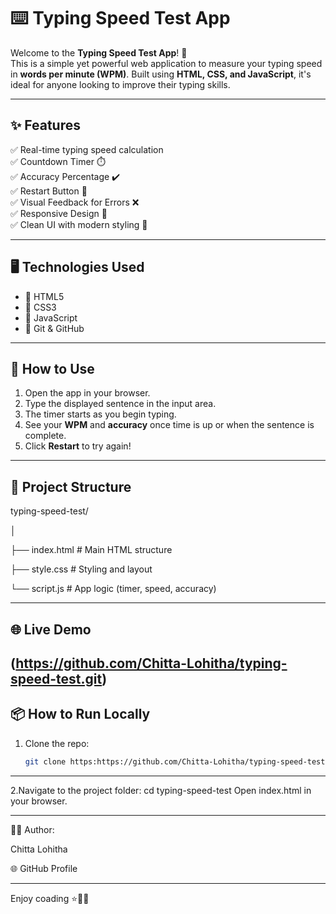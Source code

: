 # ⌨️ Typing Speed Test App

Welcome to the **Typing Speed Test App**! 🚀  
This is a simple yet powerful web application to measure your typing speed in **words per minute (WPM)**. Built using **HTML, CSS, and JavaScript**, it's ideal for anyone looking to improve their typing skills.

---

## ✨ Features

✅ Real-time typing speed calculation  
✅ Countdown Timer ⏱️  
✅ Accuracy Percentage ✔️  
✅ Restart Button 🔁  
✅ Visual Feedback for Errors ❌  
✅ Responsive Design 📱  
✅ Clean UI with modern styling 🎨

---

## 🖥️ Technologies Used

- 🔹 HTML5  
- 🔹 CSS3  
- 🔹 JavaScript 
- 🔹 Git & GitHub

---

## 🚀 How to Use

1. Open the app in your browser.
2. Type the displayed sentence in the input area.
3. The timer starts as you begin typing.
4. See your **WPM** and **accuracy** once time is up or when the sentence is complete.
5. Click **Restart** to try again!

---

## 📁 Project Structure

typing-speed-test/

│

├── index.html # Main HTML structure

├── style.css # Styling and layout

└── script.js # App logic (timer, speed, accuracy)

---

## 🌐 Live Demo

(https://github.com/Chitta-Lohitha/typing-speed-test.git)
---

## 📦 How to Run Locally

1. Clone the repo:
   ```bash
   git clone https:https://github.com/Chitta-Lohitha/typing-speed-test.git

---

2.Navigate to the project folder:
cd typing-speed-test
Open index.html in your browser.

---

🧑‍💻 Author:

Chitta Lohitha

🌐 GitHub Profile

---
Enjoy coading ⭐🎉🥳
